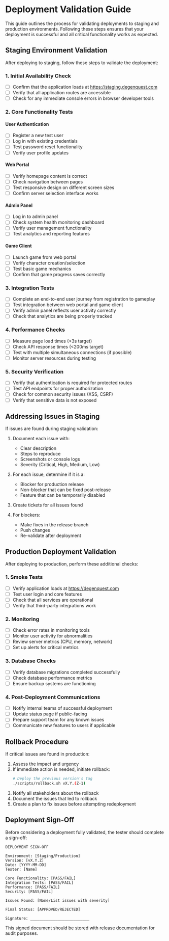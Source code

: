 # Deployment Validation Guide

This guide outlines the process for validating deployments to staging and production environments. Following these steps ensures that your deployment is successful and all critical functionality works as expected.

## Staging Environment Validation

After deploying to staging, follow these steps to validate the deployment:

### 1. Initial Availability Check

- [ ] Confirm that the application loads at https://staging.degenquest.com
- [ ] Verify that all application routes are accessible
- [ ] Check for any immediate console errors in browser developer tools

### 2. Core Functionality Tests

#### User Authentication
- [ ] Register a new test user
- [ ] Log in with existing credentials
- [ ] Test password reset functionality
- [ ] Verify user profile updates

#### Web Portal
- [ ] Verify homepage content is correct
- [ ] Check navigation between pages
- [ ] Test responsive design on different screen sizes
- [ ] Confirm server selection interface works

#### Admin Panel
- [ ] Log in to admin panel
- [ ] Check system health monitoring dashboard
- [ ] Verify user management functionality
- [ ] Test analytics and reporting features

#### Game Client
- [ ] Launch game from web portal
- [ ] Verify character creation/selection
- [ ] Test basic game mechanics
- [ ] Confirm that game progress saves correctly

### 3. Integration Tests

- [ ] Complete an end-to-end user journey from registration to gameplay
- [ ] Test integration between web portal and game client
- [ ] Verify admin panel reflects user activity correctly
- [ ] Check that analytics are being properly tracked

### 4. Performance Checks

- [ ] Measure page load times (<3s target)
- [ ] Check API response times (<200ms target)
- [ ] Test with multiple simultaneous connections (if possible)
- [ ] Monitor server resources during testing

### 5. Security Verification

- [ ] Verify that authentication is required for protected routes
- [ ] Test API endpoints for proper authorization
- [ ] Check for common security issues (XSS, CSRF)
- [ ] Verify that sensitive data is not exposed

## Addressing Issues in Staging

If issues are found during staging validation:

1. Document each issue with:
   - Clear description
   - Steps to reproduce
   - Screenshots or console logs
   - Severity (Critical, High, Medium, Low)

2. For each issue, determine if it is a:
   - Blocker for production release
   - Non-blocker that can be fixed post-release
   - Feature that can be temporarily disabled

3. Create tickets for all issues found

4. For blockers:
   - Make fixes in the release branch
   - Push changes
   - Re-validate after deployment

## Production Deployment Validation

After deploying to production, perform these additional checks:

### 1. Smoke Tests

- [ ] Verify application loads at https://degenquest.com
- [ ] Test user login and core features
- [ ] Check that all services are operational
- [ ] Verify that third-party integrations work

### 2. Monitoring

- [ ] Check error rates in monitoring tools
- [ ] Monitor user activity for abnormalities
- [ ] Review server metrics (CPU, memory, network)
- [ ] Set up alerts for critical metrics

### 3. Database Checks

- [ ] Verify database migrations completed successfully
- [ ] Check database performance metrics
- [ ] Ensure backup systems are functioning

### 4. Post-Deployment Communications

- [ ] Notify internal teams of successful deployment
- [ ] Update status page if public-facing
- [ ] Prepare support team for any known issues
- [ ] Communicate new features to users if applicable

## Rollback Procedure

If critical issues are found in production:

1. Assess the impact and urgency
2. If immediate action is needed, initiate rollback:
   ```bash
   # Deploy the previous version's tag
   ./scripts/rollback.sh vX.Y.(Z-1)
   ```
3. Notify all stakeholders about the rollback
4. Document the issues that led to rollback
5. Create a plan to fix issues before attempting redeployment

## Deployment Sign-Off

Before considering a deployment fully validated, the tester should complete a sign-off:

```
DEPLOYMENT SIGN-OFF

Environment: [Staging/Production]
Version: [vX.Y.Z]
Date: [YYYY-MM-DD]
Tester: [Name]

Core Functionality: [PASS/FAIL]
Integration Tests: [PASS/FAIL]
Performance: [PASS/FAIL]
Security: [PASS/FAIL]

Issues Found: [None/List issues with severity]

Final Status: [APPROVED/REJECTED]

Signature: __________________________
```

This signed document should be stored with release documentation for audit purposes. 